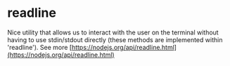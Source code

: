 # readline

Nice utility that allows us to interact with the user on the terminal without having to use stdin/stdout directly (these methods are implemented within 'readline'). See more [https://nodejs.org/api/readline.html](https://nodejs.org/api/readline.html)


